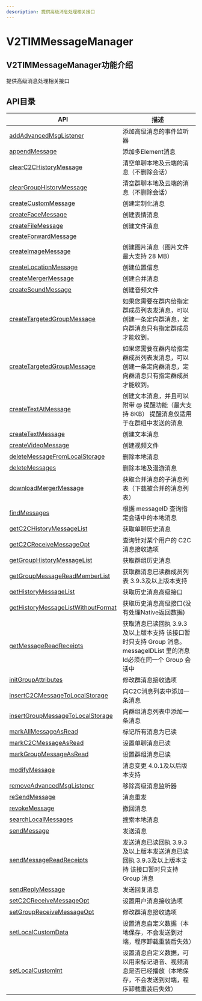 ```yaml
---
description: 提供高级消息处理相关接口
---
```


# V2TIMMessageManager

## V2TIMMessageManager功能介绍

提供高级消息处理相关接口

## API目录

| API                                                                                                                                                                                                | 描述                                                                            |
| -------------------------------------------------------------------------------------------------------------------------------------------------------------------------------------------------- | ----------------------------------------------------------------------------- |
| [addAdvancedMsgListener](https://pub.dev/documentation/tencent\_im\_sdk\_plugin/latest/manager\_v2\_tim\_message\_manager/V2TIMMessageManager/addAdvancedMsgListener.html)                         | 添加高级消息的事件监听器                                                                  |
| [appendMessage](https://pub.dev/documentation/tencent\_im\_sdk\_plugin/latest/manager\_v2\_tim\_message\_manager/V2TIMMessageManager/appendMessage.html)                                           | 添加多Element消息                                                                  |
| [clearC2CHistoryMessage](https://pub.dev/documentation/tencent\_im\_sdk\_plugin/latest/manager\_v2\_tim\_message\_manager/V2TIMMessageManager/clearC2CHistoryMessage.html)                         | 清空单聊本地及云端的消息（不删除会话）                                                           |
| [clearGroupHistoryMessage](https://pub.dev/documentation/tencent\_im\_sdk\_plugin/latest/manager\_v2\_tim\_message\_manager/V2TIMMessageManager/clearGroupHistoryMessage.html)                     | 清空群聊本地及云端的消息（不删除会话）                                                           |
| [createCustomMessage](https://pub.dev/documentation/tencent\_im\_sdk\_plugin/latest/manager\_v2\_tim\_message\_manager/V2TIMMessageManager/createCustomMessage.html)                               | 创建定制化消息                                                                       |
| [createFaceMessage](https://pub.dev/documentation/tencent\_im\_sdk\_plugin/latest/manager\_v2\_tim\_message\_manager/V2TIMMessageManager/createFaceMessage.html)                                   | 创建表情消息                                                                        |
| [createFileMessage](https://pub.dev/documentation/tencent\_im\_sdk\_plugin/latest/manager\_v2\_tim\_message\_manager/V2TIMMessageManager/createFileMessage.html)                                   | 创建文件消息                                                                        |
| [createForwardMessage](https://pub.dev/documentation/tencent\_im\_sdk\_plugin/latest/manager\_v2\_tim\_message\_manager/V2TIMMessageManager/createForwardMessage.html)                             |                                                                               |
| [createImageMessage](https://pub.dev/documentation/tencent\_im\_sdk\_plugin/latest/manager\_v2\_tim\_message\_manager/V2TIMMessageManager/createImageMessage.html)                                 | 创建图片消息（图片文件最大支持 28 MB）                                                        |
| [createLocationMessage](https://pub.dev/documentation/tencent\_im\_sdk\_plugin/latest/manager\_v2\_tim\_message\_manager/V2TIMMessageManager/createLocationMessage.html)                           | 创建位置信息                                                                        |
| [createMergerMessage](https://pub.dev/documentation/tencent\_im\_sdk\_plugin/latest/manager\_v2\_tim\_message\_manager/V2TIMMessageManager/createMergerMessage.html)                               | 创建合并消息                                                                        |
| [createSoundMessage](https://pub.dev/documentation/tencent\_im\_sdk\_plugin/latest/manager\_v2\_tim\_message\_manager/V2TIMMessageManager/createSoundMessage.html)                                 | 创建音频文件                                                                        |
| [createTargetedGroupMessage](https://pub.dev/documentation/tencent\_im\_sdk\_plugin/latest/manager\_v2\_tim\_message\_manager/V2TIMMessageManager/createTargetedGroupMessage.html)                 | 如果您需要在群内给指定群成员列表发消息，可以创建一条定向群消息，定向群消息只有指定群成员才能收到。                             |
| [createTargetedGroupMessage](https://pub.dev/documentation/tencent\_im\_sdk\_plugin/latest/manager\_v2\_tim\_message\_manager/V2TIMMessageManager/createTargetedGroupMessage.html)                 | 如果您需要在群内给指定群成员列表发消息，可以创建一条定向群消息，定向群消息只有指定群成员才能收到。                             |
| [createTextAtMessage](https://pub.dev/documentation/tencent\_im\_sdk\_plugin/latest/manager\_v2\_tim\_message\_manager/V2TIMMessageManager/createTextAtMessage.html)                               | 创建文本消息，并且可以附带 @ 提醒功能（最大支持 8KB） 提醒消息仅适用于在群组中发送的消息                              |
| [createTextMessage](https://pub.dev/documentation/tencent\_im\_sdk\_plugin/latest/manager\_v2\_tim\_message\_manager/V2TIMMessageManager/createTextMessage.html)                                   | 创建文本消息                                                                        |
| [createVideoMessage](https://pub.dev/documentation/tencent\_im\_sdk\_plugin/latest/manager\_v2\_tim\_message\_manager/V2TIMMessageManager/createVideoMessage.html)                                 | 创建视频文件                                                                        |
| [deleteMessageFromLocalStorage](https://pub.dev/documentation/tencent\_im\_sdk\_plugin/latest/manager\_v2\_tim\_message\_manager/V2TIMMessageManager/deleteMessageFromLocalStorage.html)           | 删除本地消息                                                                        |
| [deleteMessages](https://pub.dev/documentation/tencent\_im\_sdk\_plugin/latest/manager\_v2\_tim\_message\_manager/V2TIMMessageManager/deleteMessages.html)                                         | 删除本地及漫游消息                                                                     |
| [downloadMergerMessage](https://pub.dev/documentation/tencent\_im\_sdk\_plugin/latest/manager\_v2\_tim\_message\_manager/V2TIMMessageManager/downloadMergerMessage.html)                           | 获取合并消息的子消息列表（下载被合并的消息列表）                                                      |
| [findMessages](https://pub.dev/documentation/tencent\_im\_sdk\_plugin/latest/manager\_v2\_tim\_message\_manager/V2TIMMessageManager/findMessages.html)                                             | 根据 messageID 查询指定会话中的本地消息                                                     |
| [getC2CHistoryMessageList](https://pub.dev/documentation/tencent\_im\_sdk\_plugin/latest/manager\_v2\_tim\_message\_manager/V2TIMMessageManager/getC2CHistoryMessageList.html)                     | 获取单聊历史消息                                                                      |
| [getC2CReceiveMessageOpt](https://pub.dev/documentation/tencent\_im\_sdk\_plugin/latest/manager\_v2\_tim\_message\_manager/V2TIMMessageManager/getC2CReceiveMessageOpt.html)                       | 查询针对某个用户的 C2C 消息接收选项                                                          |
| [getGroupHistoryMessageList](https://pub.dev/documentation/tencent\_im\_sdk\_plugin/latest/manager\_v2\_tim\_message\_manager/V2TIMMessageManager/getGroupHistoryMessageList.html)                 | 获取群组历史消息                                                                      |
| [getGroupMessageReadMemberList](https://pub.dev/documentation/tencent\_im\_sdk\_plugin/latest/manager\_v2\_tim\_message\_manager/V2TIMMessageManager/getGroupMessageReadMemberList.html)           | 获取群消息已读群成员列表 3.9.3及以上版本支持                                                     |
| [getHistoryMessageList](https://pub.dev/documentation/tencent\_im\_sdk\_plugin/latest/manager\_v2\_tim\_message\_manager/V2TIMMessageManager/getHistoryMessageList.html)                           | 获取历史消息高级接口                                                                    |
| [getHistoryMessageListWithoutFormat](https://pub.dev/documentation/tencent\_im\_sdk\_plugin/latest/manager\_v2\_tim\_message\_manager/V2TIMMessageManager/getHistoryMessageListWithoutFormat.html) | 获取历史消息高级接口(没有处理Native返回数据)                                                    |
| [getMessageReadReceipts](https://pub.dev/documentation/tencent\_im\_sdk\_plugin/latest/manager\_v2\_tim\_message\_manager/V2TIMMessageManager/getMessageReadReceipts.html)                         | 获取消息已读回执 3.9.3及以上版本支持 该接口暂时只支持 Group 消息。 messageIDList 里的消息Id必须在同一个 Group 会话中 |
| [initGroupAttributes](https://pub.dev/documentation/tencent\_im\_sdk\_plugin/latest/manager\_v2\_tim\_group\_manager/V2TIMGroupManager/initGroupAttributes.html)                                   | 修改群消息接收选项                                                                     |
| [insertC2CMessageToLocalStorage](https://pub.dev/documentation/tencent\_im\_sdk\_plugin/latest/manager\_v2\_tim\_message\_manager/V2TIMMessageManager/insertC2CMessageToLocalStorage.html)         | 向C2C消息列表中添加一条消息                                                               |
| [insertGroupMessageToLocalStorage](https://pub.dev/documentation/tencent\_im\_sdk\_plugin/latest/manager\_v2\_tim\_message\_manager/V2TIMMessageManager/insertGroupMessageToLocalStorage.html)     | 向群组消息列表中添加一条消息                                                                |
| [markAllMessageAsRead](https://pub.dev/documentation/tencent\_im\_sdk\_plugin/latest/manager\_v2\_tim\_message\_manager/V2TIMMessageManager/markAllMessageAsRead.html)                             | 标记所有消息为已读                                                                     |
| [markC2CMessageAsRead](https://pub.dev/documentation/tencent\_im\_sdk\_plugin/latest/manager\_v2\_tim\_message\_manager/V2TIMMessageManager/markC2CMessageAsRead.html)                             | 设置单聊消息已读                                                                      |
| [markGroupMessageAsRead](https://pub.dev/documentation/tencent\_im\_sdk\_plugin/latest/manager\_v2\_tim\_message\_manager/V2TIMMessageManager/markGroupMessageAsRead.html)                         | 设置群组消息已读                                                                      |
| [modifyMessage](https://pub.dev/documentation/tencent\_im\_sdk\_plugin/latest/manager\_v2\_tim\_message\_manager/V2TIMMessageManager/modifyMessage.html)                                           | 消息变更 4.0.1及以后版本支持                                                             |
| [removeAdvancedMsgListener](https://pub.dev/documentation/tencent\_im\_sdk\_plugin/latest/manager\_v2\_tim\_message\_manager/V2TIMMessageManager/removeAdvancedMsgListener.html)                   | 移除高级消息监听器                                                                     |
| [reSendMessage](https://pub.dev/documentation/tencent\_im\_sdk\_plugin/latest/manager\_v2\_tim\_message\_manager/V2TIMMessageManager/reSendMessage.html)                                           | 消息重发                                                                          |
| [revokeMessage](https://pub.dev/documentation/tencent\_im\_sdk\_plugin/latest/manager\_v2\_tim\_message\_manager/V2TIMMessageManager/revokeMessage.html)                                           | 撤回消息                                                                          |
| [searchLocalMessages](https://pub.dev/documentation/tencent\_im\_sdk\_plugin/latest/manager\_v2\_tim\_message\_manager/V2TIMMessageManager/searchLocalMessages.html)                               | 搜索本地消息                                                                        |
| [sendMessage](https://pub.dev/documentation/tencent\_im\_sdk\_plugin/latest/manager\_v2\_tim\_message\_manager/V2TIMMessageManager/sendMessage.html)                                               | 发送消息                                                                          |
| [sendMessageReadReceipts](https://pub.dev/documentation/tencent\_im\_sdk\_plugin/latest/manager\_v2\_tim\_message\_manager/V2TIMMessageManager/sendMessageReadReceipts.html)                       | 发送消息已读回执 3.9.3及以上版本发送消息已读回执 3.9.3及以上版本支持 该接口暂时只支持 Group 消息                    |
| [sendReplyMessage](https://pub.dev/documentation/tencent\_im\_sdk\_plugin/latest/manager\_v2\_tim\_message\_manager/V2TIMMessageManager/sendReplyMessage.html)                                     | 发送回复消息                                                                        |
| [setC2CReceiveMessageOpt](https://pub.dev/documentation/tencent\_im\_sdk\_plugin/latest/manager\_v2\_tim\_message\_manager/V2TIMMessageManager/setC2CReceiveMessageOpt.html)                       | 设置用户消息接收选项                                                                    |
| [setGroupReceiveMessageOpt](https://pub.dev/documentation/tencent\_im\_sdk\_plugin/latest/manager\_v2\_tim\_message\_manager/V2TIMMessageManager/setGroupReceiveMessageOpt.html)                   | 修改群消息接收选项                                                                     |
| [setLocalCustomData](https://pub.dev/documentation/tencent\_im\_sdk\_plugin/latest/manager\_v2\_tim\_message\_manager/V2TIMMessageManager/setLocalCustomData.html)                                 | 设置消息自定义数据（本地保存，不会发送到对端，程序卸载重装后失效）                                             |
| [setLocalCustomInt](https://pub.dev/documentation/tencent\_im\_sdk\_plugin/latest/manager\_v2\_tim\_message\_manager/V2TIMMessageManager/setLocalCustomInt.html)                                   | 设置消息自定义数据，可以用来标记语音、视频消息是否已经播放（本地保存，不会发送到对端，程序卸载重装后失效）                         |
